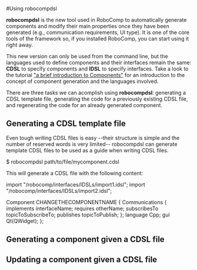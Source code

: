 #Using robocompdsl

**robocompdsl** is the new tool used in RoboComp to automatically generate components and modify their main properties once they have been generated (e.g., communication requirements, UI type). It is one of the core tools of the framework so, if you installed RoboComp, you can start using it right away.

This new version can only be used from the command line, but the languages used to define components and their interfaces remain the same: **CDSL** to specify components and **IDSL** to specify interfaces. Take a look to the tutorial ["a brief introduction to Components"](components.md) for an introduction to the concept of component generation and the languages involved.

There are three tasks we can acomplish using **robocompdsl**: generating a CDSL template file, generating the code for a previously existing CDSL file, and regenerating the code for an already generated component.

## Generating a CDSL template file
Even tough writing CDSL files is easy --their structure is simple and the number of reserved words is very limited-- robocompdsl can generate template CDSL files to be used as a guide when writing CDSL files.

 $ robocompdsl path/to/file/mycomponent.cdsl

This will generate a CDSL file with the following content:

 import "/robocomp/interfaces/IDSLs/import1.idsl";
 import "/robocomp/interfaces/IDSLs/import2.idsl";
 
 Component CHANGETHECOMPONENTNAME
 {
 	Communications
 	{
 		implements interfaceName;
 		requires otherName;
 		subscribesTo topicToSubscribeTo;
 		publishes topicToPublish;
 	};
 	language Cpp;
 	gui Qt(QWidget);
 };



 
## Generating a component given a CDSL file



## Updating a component given a CDSL file







